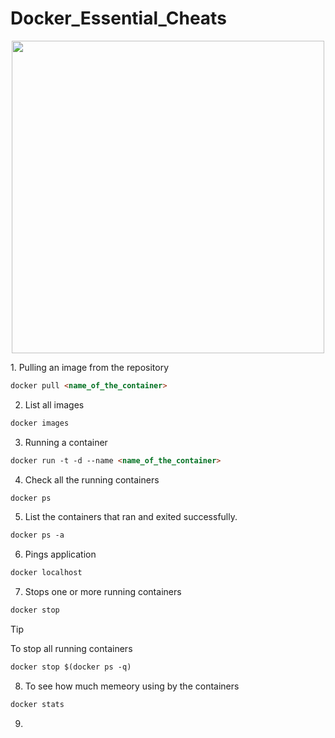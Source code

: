 # Docker_Essential_Cheats
<p align="center">
<image src="https://github.com/DonAlahakoon/Docker_Cheats/assets/89693545/b14e0085-370c-416c-95c6-fa733cddebad" width=500 />
</p>
1. Pulling an image from the repository

```markdown
docker pull <name_of_the_container>
```

2. List all images
```markdown
docker images 
```
3. Running a container
```markdown
docker run -t -d --name <name_of_the_container> 
```
4. Check all the running containers
```markdown
docker ps 
```
5. List the containers that ran and exited successfully.
```markdown
docker ps -a 
```
6. Pings application
```markdown
docker localhost
```
7. Stops one or more running containers
```markdown
docker stop
```
> [!TIP]
> To stop all running containers
> ```markdown
> docker stop $(docker ps -q)
> ```
8. To see how much memeory using by the containers
```markdown
docker stats 
```
9. 
